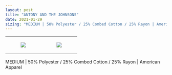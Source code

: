 ```yaml
---
layout: post
title: "ANTONY AND THE JOHNSONS"
date: 2021-01-29
sizing: "MEDIUM | 50% Polyester / 25% Combed Cotton / 25% Rayon | American Apparel"
---
```




<table style="width:100%;"><tr><td style="vertical-align:top;">
      <figure class="tmblr-full" data-orig-height="2048" data-orig-width="1365" data-orig-src="https://concertshirts.netlify.app/shirts/0557/0557-01.jpg"><img src="https://64.media.tumblr.com/1451a80bb5eecc8bcc4cfccf12acdbda/ff11061f62a9c307-ea/s540x810/b8e7ba13c67adb305f640b869d8231abba394908.jpg" data-orig-height="2048" data-orig-width="1365" data-orig-src="https://concertshirts.netlify.app/shirts/0557/0557-01.jpg"/></figure></td>
    <td style="vertical-align:top;">
      <figure class="tmblr-full" data-orig-height="2048" data-orig-width="1365" data-orig-src="https://concertshirts.netlify.app/shirts/0557/0557-02.jpg"><img src="https://64.media.tumblr.com/4c8c5d509badb78704ddbec346958381/ff11061f62a9c307-84/s540x810/365ce14896273d362f960ef0ad804577a4982639.jpg" data-orig-height="2048" data-orig-width="1365" data-orig-src="https://concertshirts.netlify.app/shirts/0557/0557-02.jpg"/></figure></td>
  </tr></table><p>
  MEDIUM | 50% Polyester / 25% Combed Cotton / 25% Rayon | American Apparel
</p>
